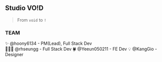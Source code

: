 ## Studio VO!D
> From `void` to `!`

### TEAM
✨ @hoony6134 - PM(Lead), Full Stack Dev  
👨🏻‍💻 @rhseungg - Full Stack Dev
🍀 @Yeeun050211 - FE Dev
💡 @KangGio - Designer

<!--

**Here are some ideas to get you started:**

🙋‍♀️ A short introduction - what is your organization all about?
🌈 Contribution guidelines - how can the community get involved?
👩‍💻 Useful resources - where can the community find your docs? Is there anything else the community should know?
🍿 Fun facts - what does your team eat for breakfast?
🧙 Remember, you can do mighty things with the power of [Markdown](https://docs.github.com/github/writing-on-github/getting-started-with-writing-and-formatting-on-github/basic-writing-and-formatting-syntax)
-->
